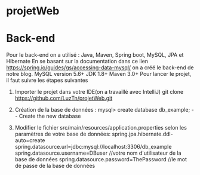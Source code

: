 # projetWeb
# Back-end
Pour le back-end on a utilisé : Java, Maven, Spring boot, MySQL, JPA et Hibernate
En se basant sur la documentation dans ce lien https://spring.io/guides/gs/accessing-data-mysql/ on a créé le back-end de notre blog.
MySQL version 5.6+
JDK 1.8+
Maven 3.0+
Pour lancer le projet, il faut suivre les étapes suivantes
1. Importer le projet dans votre IDE(on a travaillé avec IntelliJ)
git clone https://github.com/LuzTn/projetWeb.git
2. Création de la base de données : 
mysql> create database db_example; -- Create the new database

3. Modifier le fichier src/main/resources/application.properties selon les paramètres de votre base de données:
spring.jpa.hibernate.ddl-auto=create
spring.datasource.url=jdbc:mysql://localhost:3306/db_example
spring.datasource.username=DBuser //votre nom d'utilisateur de la base de données
spring.datasource.password=ThePassword //le mot de passe de la base de données
